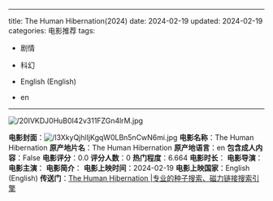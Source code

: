
---
title: The Human Hibernation(2024)
date: 2024-02-19
updated: 2024-02-19
categories: 电影推荐
tags:

- 剧情
- 科幻

- English (English)
- en
---

<img src="https://image.tmdb.org/t/p/original/20IVKDJ0HuB0I42v311FZGn4lrM.jpg" alt="/20IVKDJ0HuB0I42v311FZGn4lrM.jpg" title="/20IVKDJ0HuB0I42v311FZGn4lrM.jpg">

**电影封面**：<img src="https://image.tmdb.org/t/p/w200/l3XkyQjhlIjKgqW0LBn5nCwN6mi.jpg" alt="/l3XkyQjhlIjKgqW0LBn5nCwN6mi.jpg" title="/l3XkyQjhlIjKgqW0LBn5nCwN6mi.jpg">
**电影名称**：The Human Hibernation
**原产地片名**：The Human Hibernation
**原产地语言**：en
**包含成人内容**：False
**电影评分**：0.0
**评分人数**：0
**热门程度**：6.664
**电影时长**：
**电影导演**：
**电影主演**：
**电影简介**：
**电影上映时间**：2024-02-19
**电影上映国家**：English (English)
**传送门**：[The Human Hibernation |专业的种子搜索、磁力链接搜索引擎](https://movie.amd794.com:2083/?search=The%20Human%20Hibernation&ordering=&mode=match_phrase&page_size=10&page=1)

